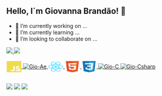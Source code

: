 ## Hello, I´m Giovanna Brandão! 👋

- 🔭 I’m currently working on ...
- 🌱 I’m currently learning ...
- 👯 I’m looking to collaborate on ...

 <div>
  <a href="https://github.com/giovannapaulo">
  <img height="150em" src="https://github-readme-stats.vercel.app/api?username=giovannapaulo&show_icons=true&theme=tokyonight&include_all_commits=true&count_private=true"/>
  <img height="150em" src="https://github-readme-stats.vercel.app/api/top-langs/?username=giovannapaulo&layout=compact&langs_count=16&theme=tokyonight"/>
</div>
<div style="display: inline_block"><br>
  <img align="center" alt="Gio-Js" height="30" width="40" src="https://raw.githubusercontent.com/devicons/devicon/master/icons/javascript/javascript-plain.svg">
  <img align="center" alt="Gio-Ae" height="30" width="40" src="https://cdn.jsdelivr.net/gh/devicons/devicon@latest/icons/aftereffects/aftereffects-plain.svg" />
  <img align="center" alt="Gio-React" height="30" width="40" src="https://raw.githubusercontent.com/devicons/devicon/master/icons/react/react-original.svg">
  <img align="center" alt="Gio-HTML" height="30" width="40" src="https://raw.githubusercontent.com/devicons/devicon/master/icons/html5/html5-original.svg">
  <img align="center" alt="Gio-CSS" height="30" width="40" src="https://raw.githubusercontent.com/devicons/devicon/master/icons/css3/css3-original.svg">
  <img align="center" alt="Gio-C" height="30" width="40" src="https://cdn.jsdelivr.net/gh/devicons/devicon@latest/icons/c/c-plain.svg" />
  <img align="center" alt="Gio-Csharp" height="30" width="40" src="https://cdn.jsdelivr.net/gh/devicons/devicon@latest/icons/csharp/csharp-plain.svg" /> 
</div>

##
 <div> 
  <a href="https://instagram.com/anabrandg" target="_blank"><img src="https://img.shields.io/badge/-Instagram-%23E4405F?style=for-the-badge&logo=instagram&logoColor=white" target="_blank"></a>
  <a href = "mailto:giannabrandaop@gmail.com"><img src="https://img.shields.io/badge/-Gmail-%23333?style=for-the-badge&logo=gmail&logoColor=white" target="_blank"></a> 
  <a href="https://discord.gg/winteriina" target="_blank"><img src="https://img.shields.io/badge/Discord-7289DA?style=for-the-badge&logo=discord&logoColor=white" target="_blank"></a> 

  </div>
	


